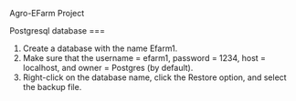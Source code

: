 ﻿Agro-EFarm Project

Postgresql database ===
1) Create a database with the name Efarm1.
2) Make sure that the username = efarm1, password = 1234, host = localhost, and owner = Postgres (by default).
3) Right-click on the database name, click the Restore option, and select the backup file.
